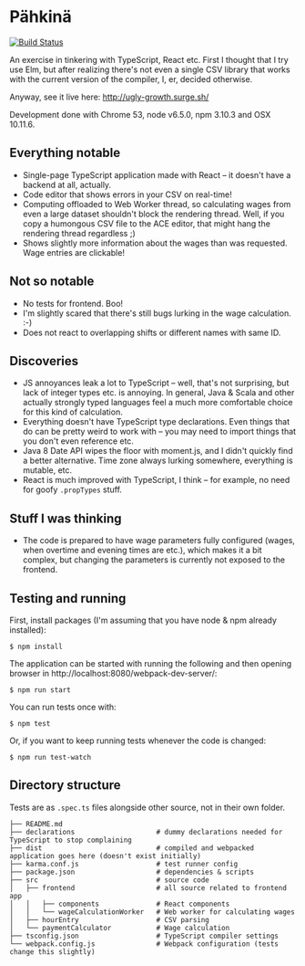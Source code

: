 # Pähkinä

[![Build Status](https://travis-ci.org/Kauhsa/pahkina.svg?branch=master)](https://travis-ci.org/Kauhsa/pahkina)

An exercise in tinkering with TypeScript, React etc. First I thought that I
try use Elm, but after realizing there's not even a single CSV library that
works with the current version of the compiler, I, er, decided otherwise.

Anyway, see it live here: http://ugly-growth.surge.sh/

Development done with Chrome 53, node v6.5.0, npm 3.10.3 and OSX 10.11.6.

## Everything notable

- Single-page TypeScript application made with React – it doesn't have a backend
  at all, actually.
- Code editor that shows errors in your CSV on real-time!
- Computing offloaded to Web Worker thread, so calculating wages from even a
  large dataset shouldn't block the rendering thread. Well, if you copy a
  humongous CSV file to the ACE editor, that might hang the rendering thread
  regardless ;)
- Shows slightly more information about the wages than was requested. Wage
  entries are clickable!

## Not so notable

- No tests for frontend. Boo!
- I'm slightly scared that there's still bugs lurking in the wage calculation.
  :-)
- Does not react to overlapping shifts or different names with same ID.

## Discoveries

- JS annoyances leak a lot to TypeScript – well, that's not surprising, but lack
  of integer types etc. is annoying. In general, Java & Scala and other actually
  strongly typed languages feel a much more comfortable choice for this kind of
  calculation.
- Everything doesn't have TypeScript type declarations. Even things that do can
  be pretty weird to work with – you may need to import things that you don't
  even reference etc.
- Java 8 Date API wipes the floor with moment.js, and I didn't quickly find a
  better alternative. Time zone always lurking somewhere, everything is mutable,
  etc.
- React is much improved with TypeScript, I think – for example, no need for
  goofy `.propTypes` stuff.

## Stuff I was thinking

- The code is prepared to have wage parameters fully configured (wages, when
  overtime and evening times are etc.), which makes it a bit complex, but
  changing the parameters is currently not exposed to the frontend.

## Testing and running

First, install packages (I'm assuming that you have node & npm already installed):
```
$ npm install
```

The application can be started with running the following and then opening
browser in http://localhost:8080/webpack-dev-server/:
```
$ npm run start
```

You can run tests once with:
```
$ npm test
```

Or, if you want to keep running tests whenever the code is changed:
```
$ npm run test-watch
```

## Directory structure

Tests are as `.spec.ts` files alongside other source, not in their own folder.

```
├── README.md
├── declarations                    # dummy declarations needed for TypeScript to stop complaining
├── dist                            # compiled and webpacked application goes here (doesn't exist initially)
├── karma.conf.js                   # test runner config
├── package.json                    # dependencies & scripts
├── src                             # source code
│   ├── frontend                    # all source related to frontend app
│   │   ├── components              # React components
│   │   └── wageCalculationWorker   # Web worker for calculating wages
│   ├── hourEntry                   # CSV parsing
│   └── paymentCalculator           # Wage calculation
├── tsconfig.json                   # TypeScript compiler settings
└── webpack.config.js               # Webpack configuration (tests change this slightly)
```
